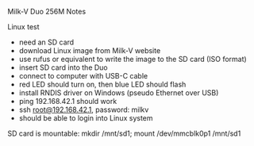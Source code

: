Milk-V Duo 256M Notes

Linux test
* need an SD card
* download Linux image from Milk-V website
* use rufus or equivalent to write the image to the SD card (ISO format)
* insert SD card into the Duo
* connect to computer with USB-C cable
* red LED should turn on, then blue LED should flash
* install RNDIS driver on Windows (pseudo Ethernet over USB)
* ping 192.168.42.1 should work
* ssh root@192.168.42.1, password: milkv
* should be able to login into Linux system

SD card is mountable: mkdir /mnt/sd1; mount /dev/mmcblk0p1 /mnt/sd1
